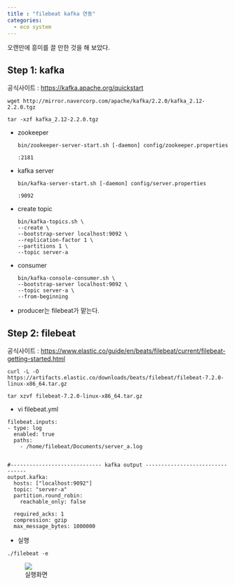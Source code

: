 ```yaml
---
title : "filebeat kafka 연동"
categories:
  - eco system
---
```


오랜만에 흥미를 끌 만한 것을 해 보았다.

## Step 1: kafka

공식사이트 : <https://kafka.apache.org/quickstart>

~~~
wget http://mirror.navercorp.com/apache/kafka/2.2.0/kafka_2.12-2.2.0.tgz

tar -xzf kafka_2.12-2.2.0.tgz
~~~

- zookeeper
    ~~~
    bin/zookeeper-server-start.sh [-daemon] config/zookeeper.properties

    :2181
    ~~~

- kafka server
    ~~~
    bin/kafka-server-start.sh [-daemon] config/server.properties

    :9092
    ~~~

- create topic
    ~~~
    bin/kafka-topics.sh \
    --create \
    --bootstrap-server localhost:9092 \
    --replication-factor 1 \
    --partitions 1 \
    --topic server-a
    ~~~

- consumer
    ~~~
    bin/kafka-console-consumer.sh \
    --bootstrap-server localhost:9092 \
    --topic server-a \
    --from-beginning
    ~~~

- producer는 filebeat가 맡는다.

## Step 2: filebeat

공식사이트 : <https://www.elastic.co/guide/en/beats/filebeat/current/filebeat-getting-started.html>

~~~
curl -L -O https://artifacts.elastic.co/downloads/beats/filebeat/filebeat-7.2.0-linux-x86_64.tar.gz

tar xzvf filebeat-7.2.0-linux-x86_64.tar.gz
~~~

- vi filebeat.yml

~~~
filebeat.inputs:
- type: log
  enabled: true
  paths:
    - /home/filebeat/Documents/server_a.log


#----------------------------- kafka output --------------------------------
output.kafka:
  hosts: ["localhost:9092"]
  topic: "server-a"
  partition.round_robin:
    reachable_only: false

  required_acks: 1
  compression: gzip
  max_message_bytes: 1000000
~~~

- 실행

~~~
./filebeat -e
~~~

<figure>
  <img src="/assets/images/19-07-30-filebeat_kafka/run.png">
  <figcaption>실행화면</figcaption>
</figure>


